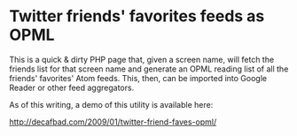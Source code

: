 # Twitter friends' favorites feeds as OPML

This is a quick & dirty PHP page that, given a screen name, will fetch the
friends list for that screen name and generate an OPML reading list of all the
friends' favorites' Atom feeds.  This, then, can be imported into Google Reader
or other feed aggregators.

As of this writing, a demo of this utility is available here:

<http://decafbad.com/2009/01/twitter-friend-faves-opml/>
